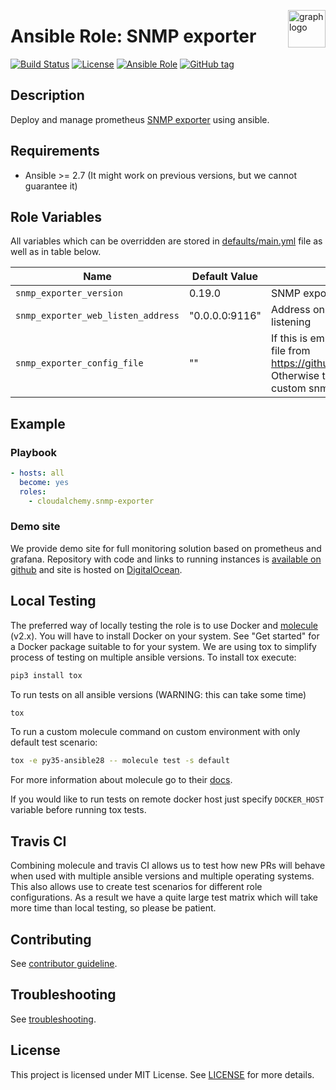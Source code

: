 <p><img src="https://www.circonus.com/wp-content/uploads/2015/03/sol-icon-itOps.png" alt="graph logo" title="graph" align="right" height="60" /></p>

# Ansible Role: SNMP exporter

[![Build Status](https://travis-ci.org/cloudalchemy/ansible-snmp-exporter.svg?branch=master)](https://travis-ci.org/cloudalchemy/ansible-snmp-exporter)
[![License](https://img.shields.io/badge/license-MIT%20License-brightgreen.svg)](https://opensource.org/licenses/MIT)
[![Ansible Role](https://img.shields.io/badge/ansible%20role-cloudalchemy.snmp_exporter-blue.svg)](https://galaxy.ansible.com/cloudalchemy/snmp-exporter/)
[![GitHub tag](https://img.shields.io/github/tag/cloudalchemy/ansible-snmp-exporter.svg)](https://github.com/cloudalchemy/ansible-snmp-exporter/tags)

## Description

Deploy and manage prometheus [SNMP exporter](https://github.com/prometheus/snmp_exporter) using ansible.

## Requirements

- Ansible >= 2.7 (It might work on previous versions, but we cannot guarantee it)

## Role Variables

All variables which can be overridden are stored in [defaults/main.yml](defaults/main.yml) file as well as in table below.

| Name           | Default Value | Description                        |
| -------------- | ------------- | -----------------------------------|
| `snmp_exporter_version` | 0.19.0 | SNMP exporter package version |
| `snmp_exporter_web_listen_address` | "0.0.0.0:9116" | Address on which SNMP exporter will be listening |
| `snmp_exporter_config_file` | "" | If this is empty, role will download snmp.yml file from https://github.com/prometheus/snmp_exporter. Otherwise this should contain path to file with custom snmp exporter configuration |

## Example

### Playbook

```yaml
- hosts: all
  become: yes
  roles:
    - cloudalchemy.snmp-exporter
```

### Demo site

We provide demo site for full monitoring solution based on prometheus and grafana. Repository with code and links to running instances is [available on github](https://github.com/cloudalchemy/demo-site) and site is hosted on [DigitalOcean](https://digitalocean.com).

## Local Testing

The preferred way of locally testing the role is to use Docker and [molecule](https://github.com/metacloud/molecule) (v2.x). You will have to install Docker on your system. See "Get started" for a Docker package suitable to for your system.
We are using tox to simplify process of testing on multiple ansible versions. To install tox execute:
```sh
pip3 install tox
```
To run tests on all ansible versions (WARNING: this can take some time)
```sh
tox
```
To run a custom molecule command on custom environment with only default test scenario:
```sh
tox -e py35-ansible28 -- molecule test -s default
```
For more information about molecule go to their [docs](http://molecule.readthedocs.io/en/latest/).

If you would like to run tests on remote docker host just specify `DOCKER_HOST` variable before running tox tests.

## Travis CI

Combining molecule and travis CI allows us to test how new PRs will behave when used with multiple ansible versions and multiple operating systems. This also allows use to create test scenarios for different role configurations. As a result we have a quite large test matrix which will take more time than local testing, so please be patient.

## Contributing

See [contributor guideline](CONTRIBUTING.md).

## Troubleshooting

See [troubleshooting](TROUBLESHOOTING.md).

## License

This project is licensed under MIT License. See [LICENSE](/LICENSE) for more details.
